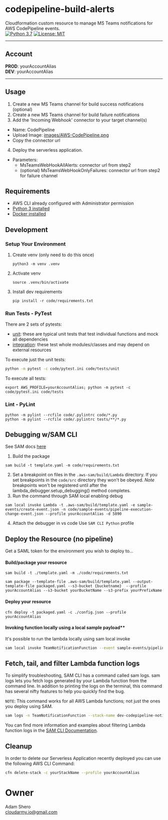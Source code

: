 # codepipeline-build-alerts

Cloudformation custom resource to manage MS Teams notifications for AWS CodePipeline events.  
[![Python 3.7](https://img.shields.io/badge/python-3.7-green.svg)](https://www.python.org/downloads/release/python-370/) [![License: MIT](https://img.shields.io/badge/License-MIT-yellow.svg)](https://opensource.org/licenses/MIT)

---
## Account
**PROD**: yourAccountAlias<br>
**DEV**: yourAccountAlias

---
## Usage
1. Create a new MS Teams channel for build success notifications (optional)
2. Create a new MS Teams channel for build failure notifications
3. Add the 'Incoming Webhook' connector to your target channel(s)
  - Name: CodePipeline
  - Upload Image: [images/AWS-CodePipeline.png](images/AWS-CodePipeline.png)
  - Copy the connector url
4. Deploy the serverless application.
  - Parameters:
    - MsTeamsWebHookAllAlerts: connector url from step2
    - (optional) MsTeamsWebHookOnlyFailures: connector url from step2 for failure channel

## Requirements

* AWS CLI already configured with Administrator permission
* [Python 3 installed](https://www.python.org/downloads/)
* [Docker installed](https://www.docker.com/community-edition)

## Development

### Setup Your Environment

1. Create venv (only need to do this once)

    ```python3 -m venv .venv```

1.  Activate venv

    ```source .venv/bin/activate```

1. Install dev requirements

    ```pip install -r code/requirements.txt```

### Run Tests - PyTest
There are 2 sets of pytests:

- [unit](code/tests/unit): these are typical unit tests that test individual functions and mock all dependencies
- [integration](code/tests/integration): these test whole modules/classes and may depend on external resources

To execute just the unit tests:

```bash
python -m pytest -c code/pytest.ini code/tests/unit
```

To execute all tests:

```
export AWS_PROFILE=yourAccountAlias; python -m pytest -c code/pytest.ini code/tests
```

### Lint - PyLint

```
python -m pylint --rcfile code/.pylintrc code/*.py
python -m pylint --rcfile code/.pylintrc tests/**/*.py
```

## Debugging w/SAM CLI
See SAM docs [here](https://github.com/awslabs/aws-sam-cli/blob/develop/docs/usage.md#debugging-python-functions)
1. Build the package
```
sam build -t template.yaml -m code/requirements.txt
```
2. Set a breakpoint on files in the `.aws-sam/build/Lambda` directory.  If you set breakpoints in the `code/src` directory they won't be obeyed.  *Note* breakpoints won't be registered until after the lambda_debugger.setup_debugging() method completes.
3. Run the command through SAM local enabling debug
```
sam local invoke Lambda -t .aws-sam/build/template.yaml -e sample-events/create-event.json -n code/sample-events/pipeline-execution-change-event.json --profile yourAccountAlias -d 5890
```
4. Attach the debugger in vs code
Use `SAM CLI Python` profile

## Deploy the Resource (no pipeline)

Get a SAML token for the environment you wish to deploy to...

#### Build/package your resource

```
sam build -t ./template.yaml -m ./code/requirements.txt
```
```
sam package --template-file .aws-sam/build/template.yaml --output-template-file packaged.yaml --s3-bucket {bucketname}  --profile yourAccountAlias --s3-bucket yourBucketName --s3-prefix yourPrefixName
```
#### Deploy your resource

```
cfn deploy -t packaged.yaml -c ./config.json --profile yourAccountAlias
```

#### Invoking function locally using a local sample payload**
It's possible to run the lambda locally using sam local invoke

```bash
sam local invoke TeamNotificationFunction --event sample-events/pipeline-execution-change-event.json --env-vars sample-events/test-vars.json
```

## Fetch, tail, and filter Lambda function logs

To simplify troubleshooting, SAM CLI has a command called sam logs. sam logs lets you fetch logs generated by your Lambda function from the command line. In addition to printing the logs on the terminal, this command has several nifty features to help you quickly find the bug.

`NOTE`: This command works for all AWS Lambda functions; not just the ones you deploy using SAM.

```bash
sam logs -n TeamNotificationFunction --stack-name dev-codepipeline-notifications --tail
```

You can find more information and examples about filtering Lambda function logs in the [SAM CLI Documentation](https://docs.aws.amazon.com/serverless-application-model/latest/developerguide/serverless-sam-cli-logging.html).

## Cleanup

In order to delete our Serverless Application recently deployed you can use the following AWS CLI Command:

```bash
cfn delete-stack -c yourStackName --profile yourAccountAlias
```

# Owner
Adam Shero<br>
cloudarmy.io@gmail.com